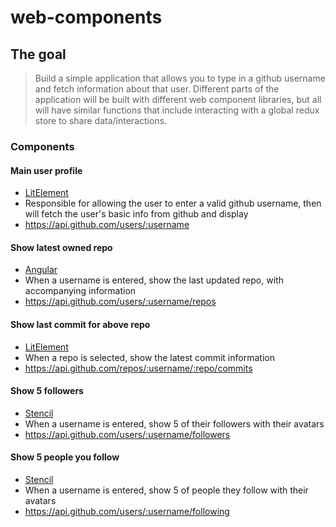 # web-components

## The goal
> Build a simple application that allows you to type in a github username and fetch information about that user. Different parts of the application will be built with different web component libraries, but all will have similar functions that include interacting with a global redux store to share data/interactions.

### Components
#### Main user profile
  - [LitElement](https://lit-element.polymer-project.org/)
  - Responsible for allowing the user to enter a valid github username, then will fetch the user's basic info from github and display
  - https://api.github.com/users/:username

#### Show latest owned repo
  - [Angular](https://angular.io/guide/elements)
  - When a username is entered, show the last updated repo, with accompanying information
  - https://api.github.com/users/:username/repos

#### Show last commit for above repo
  - [LitElement](https://lit-element.polymer-project.org/)
  - When a repo is selected, show the latest commit information
  - https://api.github.com/repos/:username/:repo/commits

#### Show 5 followers
  - [Stencil](https://stenciljs.com/)
  - When a username is entered, show 5 of their followers with their avatars
  - https://api.github.com/users/:username/followers

#### Show 5 people you follow
  - [Stencil](https://stenciljs.com/)
  - When a username is entered, show 5 of people they follow with their avatars
  - https://api.github.com/users/:username/following
